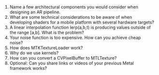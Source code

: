 1. Name a few architectural components you would consider when designing an AR pipeline.
2. What are some technical considerations to be aware of when developing shaders for a mobile platform with several hardware targets?
3. A linear interpolation function lerp(a,b,t) is producing values outside of the range [a,b]. What is the problem?
4. Your noise function is too expensive. How can you achieve cheap noise?
5. How does MTKTextureLoader work?
6. Why do we use kernels?
7. How can you convert a CVPixelBuffer to MTLTexture?
8. Optional: Can you share links or videos of your previous Metal framework works?

